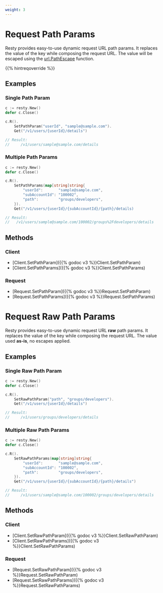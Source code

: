 ```yaml
---
weight: 3
---
```


# Request Path Params

Resty provides easy-to-use dynamic request URL path params. It replaces the value of the key while composing the request URL. The value will be escaped using the [url.PathEscape](https://pkg.go.dev/net/url#PathEscape) function.

{{% hintreqoverride %}}

## Examples

### Single Path Param

```go
c := resty.New()
defer c.Close()

c.R().
    SetPathParam("userId", "sample@sample.com").
    Get("/v1/users/{userId}/details")

// Result:
//     /v1/users/sample@sample.com/details

```

### Multiple Path Params

```go
c := resty.New()
defer c.Close()

c.R().
    SetPathParams(map[string]string{
        "userId":       "sample@sample.com",
        "subAccountId": "100002",
        "path":         "groups/developers",
    }).
    Get("/v1/users/{userId}/{subAccountId}/{path}/details)

// Result:
//   /v1/users/sample@sample.com/100002/groups%2Fdevelopers/details
```

## Methods

### Client

* [Client.SetPathParam]({{% godoc v3 %}}Client.SetPathParam)
* [Client.SetPathParams]({{% godoc v3 %}}Client.SetPathParams)

### Request

* [Request.SetPathParam]({{% godoc v3 %}}Request.SetPathParam)
* [Request.SetPathParams]({{% godoc v3 %}}Request.SetPathParams)


# Request Raw Path Params

Resty provides easy-to-use dynamic request URL **raw** path params. It replaces the value of the key while composing the request URL. The value used **as-is**, no escapes applied.

## Examples

### Single Raw Path Param

```go
c := resty.New()
defer c.Close()

c.R().
    SetRawPathParam("path", "groups/developers").
    Get("/v1/users/{userId}/details")

// Result:
//     /v1/users/groups/developers/details
```

### Multiple Raw Path Params

```go
c := resty.New()
defer c.Close()

c.R().
    SetRawPathParams(map[string]string{
        "userId":       "sample@sample.com",
        "subAccountId": "100002",
        "path":         "groups/developers",
    }).
    Get("/v1/users/{userId}/{subAccountId}/{path}/details")

// Result:
//     /v1/users/sample@sample.com/100002/groups/developers/details
```

## Methods

### Client

* [Client.SetRawPathParam]({{% godoc v3 %}}Client.SetRawPathParam)
* [Client.SetRawPathParams]({{% godoc v3 %}}Client.SetRawPathParams)

### Request

* [Request.SetRawPathParam]({{% godoc v3 %}}Request.SetRawPathParam)
* [Request.SetRawPathParams]({{% godoc v3 %}}Request.SetRawPathParams)

